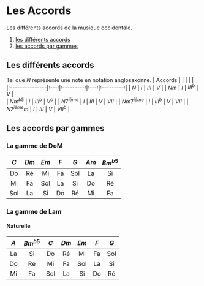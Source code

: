 # Les Accords 
Les différents accords de la musique occidentale.
1. [les différents accords](#differents)
2. [les accords par gammes](#gammes)

## Les différents accords <a name="differents"></a>
Tel que $N$ représente une note en notation anglosaxonne.
| Accords        |     |           |     |           |
|:---------------|:---:|:---------:|:---:|:---------:|
| $N$            | $I$ | $III$     | $V$ |
| $Nm$           | $I$ | $III^{b}$ | $V$ |      
| $Nm^{b5}$      | $I$ | $III^{b}$ | $V^{b}$ |
| $N7^{ième}$    | $I$ | $III$     | $V$ | $VII$     |
| $Nm7^{ième}$   | $I$ | $III^{b}$ | $V$ | $VII$     |
| $N7^{ième}m$   | $I$ | $III$     | $V$ | $VII^{b}$ |

## Les accords par gammes <a name="gammes"></a>
### La gamme de DoM
| $C$ | $Dm$| $Em$| $F$ | $G$ | $Am$| $Bm^{b5}$ |
|:---:|:---:|:---:|:---:|:---:|:---:|:---------:|
| Do  | Ré  | Mi  | Fa  | Sol | La  | Si        |
| Mi  | Fa  | Sol | La  | Si  | Do  | Ré        |
| Sol | La  | Si  | Do  | Ré  | Mi  | Fa        |

### La gamme de Lam
#### Naturelle
| $A$  | $Bm^{b5}$  | $C$ | $Dm$ | $Em$ | $F$ | $G$  |
|:----:|:----------:|:---:|:----:|:----:|:---:|:----:|
| La   | Si         | Do  | Ré   | Mi   | Fa  | Sol  | 
| Do   | Re         | Mi  | Fa   | Sol  | La  | Si   |
| Mi   | Fa         | Sol | La   | Si   | Do  | Ré   |